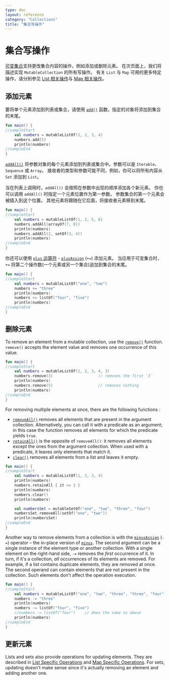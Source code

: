 ```yaml
---
type: doc
layout: reference
category: "Collections"
title: "集合写操作"
---
```


# 集合写操作

[可变集合](collections-overview.html#集合类型)支持更改集合内容的操作，例如添加或删除元素。
在次页面上，我们将描述实现 `MutableCollection` 的所有写操作。
有关 `List` 与 `Map` 可用的更多特定操作，请分别参见 [List 相关操作](list-operations.html)与 [Map 相关操作](map-operations.html)。

## 添加元素

要将单个元素添加到列表或集合，请使用 [`add()`](https://kotlinlang.org/api/latest/jvm/stdlib/kotlin.collections/-mutable-list/add.html) 函数。指定的对象将添加到集合的末尾。

<div class="sample" markdown="1" theme="idea" data-min-compiler-version="1.3">

```kotlin
fun main() {
//sampleStart
    val numbers = mutableListOf(1, 2, 3, 4)
    numbers.add(5)
    println(numbers)
//sampleEnd
}
```
</div>

[`addAll()`](https://kotlinlang.org/api/latest/jvm/stdlib/kotlin.collections/add-all.html) 将参数对象的每个元素添加到列表或集合中。参数可以是 `Iterable`、`Sequence` 或 `Array`。
接收者的类型和参数可能不同，例如，你可以将所有内容从 `Set` 添加到 `List`。

当在列表上调用时，`addAll()` 会按照在参数中出现的顺序添加各个新元素。
你也可以调用 `addAll()` 时指定一个元素位置作为第一参数。
参数集合的第一个元素会被插入到这个位置。
其他元素将跟随在它后面，将接收者元素移到末尾。

<div class="sample" markdown="1" theme="idea" data-min-compiler-version="1.3">

```kotlin
fun main() {
//sampleStart
    val numbers = mutableListOf(1, 2, 5, 6)
    numbers.addAll(arrayOf(7, 8))
    println(numbers)
    numbers.addAll(2, setOf(3, 4))
    println(numbers)
//sampleEnd
}
```
</div>

你还可以使用 [`plus` 运算符](collection-plus-minus.html) - [`plusAssign`](https://kotlinlang.org/api/latest/jvm/stdlib/kotlin.collections/plus-assign.html) (`+=`) 添加元素。
 当应用于可变集合时，`+=` 将第二个操作数(一个元素或另一个集合)追加到集合的末尾。

<div class="sample" markdown="1" theme="idea" data-min-compiler-version="1.3">

```kotlin
fun main() {
//sampleStart
    val numbers = mutableListOf("one", "two")
    numbers += "three"
    println(numbers)
    numbers += listOf("four", "five")    
    println(numbers)
//sampleEnd
}
```
</div>

## 删除元素

To remove an element from a mutable collection, use the [`remove()`](https://kotlinlang.org/api/latest/jvm/stdlib/kotlin.collections/remove.html) function.
`remove()` accepts the element value and removes one occurrence of this value. 

<div class="sample" markdown="1" theme="idea" data-min-compiler-version="1.3">

```kotlin
fun main() {
//sampleStart
    val numbers = mutableListOf(1, 2, 3, 4, 3)
    numbers.remove(3)                    // removes the first `3`
    println(numbers)
    numbers.remove(5)                    // removes nothing
    println(numbers)
//sampleEnd
}
```
</div>

For removing multiple elements at once, there are the following functions :

* [`removeAll()`](https://kotlinlang.org/api/latest/jvm/stdlib/kotlin.collections/remove-all.html) removes all elements that are present in the argument collection.
   Alternatively, you can call it with a predicate as an argument; in this case the function removes all elements for which the predicate yields `true`.
* [`retainAll()`](https://kotlinlang.org/api/latest/jvm/stdlib/kotlin.collections/retain-all.html) is the opposite of `removeAll()`: it removes all elements except the ones from the argument collection.
   When used with a predicate, it leaves only elements that match it.
* [`clear()`](https://kotlinlang.org/api/latest/jvm/stdlib/kotlin.collections/-mutable-list/clear.html) removes all elements from a list and leaves it empty.

<div class="sample" markdown="1" theme="idea" data-min-compiler-version="1.3">

```kotlin
fun main() {
//sampleStart
    val numbers = mutableListOf(1, 2, 3, 4)
    println(numbers)
    numbers.retainAll { it >= 3 }
    println(numbers)
    numbers.clear()
    println(numbers)

    val numbersSet = mutableSetOf("one", "two", "three", "four")
    numbersSet.removeAll(setOf("one", "two"))
    println(numbersSet)
//sampleEnd
}
```
</div>

Another way to remove elements from a collection is with the [`minusAssign`](https://kotlinlang.org/api/latest/jvm/stdlib/kotlin.collections/minus-assign.html) (`-=`) operator – the in-place version of [`minus`](collection-plus-minus.html).
The second argument can be a single instance of the element type or another collection.
With a single element on the right-hand side, `-=` removes the _first_ occurrence of it.
In turn, if it's a collection, _all_ occurrences of its elements are removed.
For example, if a list contains duplicate elements, they are removed at once.
The second operand can contain elements that are not present in the collection. Such elements don't affect the operation execution.

<div class="sample" markdown="1" theme="idea" data-min-compiler-version="1.3">

```kotlin
fun main() {
//sampleStart
    val numbers = mutableListOf("one", "two", "three", "three", "four")
    numbers -= "three"
    println(numbers)
    numbers -= listOf("four", "five")    
    //numbers -= listOf("four")    // does the same as above
    println(numbers)    
//sampleEnd
}
```
</div>

## 更新元素

Lists and sets also provide operations for updating elements.
They are described in [List Specific Operations](list-operations.html) and [Map Specific Operations](map-operations.html).
For sets, updating doesn't make sense since it's actually removing an element and adding another one.


